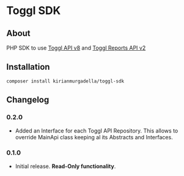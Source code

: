 # Toggl SDK

## About

PHP SDK to use [Toggl API v8](https://github.com/toggl/toggl_api_docs/blob/master/toggl_api.md) and [Toggl Reports API v2](https://github.com/toggl/toggl_api_docs/blob/master/reports.md)

## Installation

```
composer install kirianmurgadella/toggl-sdk
```

## Changelog

### 0.2.0

- Added an Interface for each Toggl API Repository. This allows to override MainApi class keeping al its Abstracts and Interfaces.

### 0.1.0

- Initial release. **Read-Only functionality**.